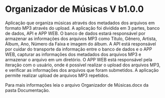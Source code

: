 # Organizador de Músicas V b1.0.0

Aplicação que organiza músicas através dos metadados dos arquivos em formato MP3 através do upload.
A aplicação foi dividida em 3 partes, banco de dados, API e APP WEB.
O banco de dados estará responsável por armazenar as informações dos arquivos MP3 como Título, Gênero, Artista, Álbum, Ano, Número da Faixa e imagem do álbum.
A API está responsável por cuidar do transporte da informação entre o banco de dados e o APP WEB, capturar as informações dos metadados dos arquivos MP3 e armazenar o arquivo em um diretório.
O APP WEB está responsável pela iteração com o usuário, onde é possível realizar o upload dos arquivos MP3, e verificar as informações dos arquivos que foram submetidos.
A aplicação permite realizar upload de arquivos MP3 repetidos.

Para mais informações leia o arquivo Organizador de Músicas.docx da pasta Documentação.
